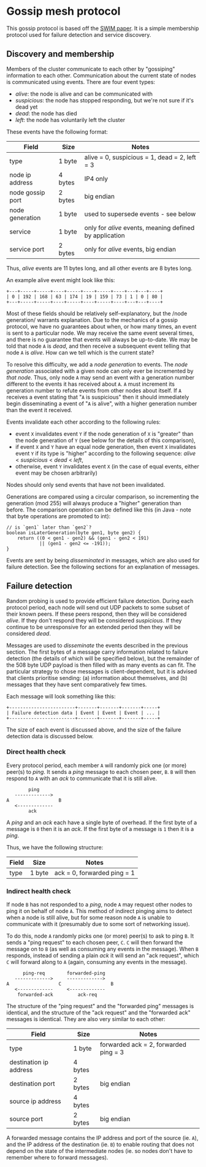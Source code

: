 # Gossip mesh protocol

This gossip protocol is based off the [SWIM paper][SWIM]. It is a
simple membership protocol used for failure detection and service
discovery.

## Discovery and membership

Members of the cluster communicate to each other by "gossiping"
information to each other. Communication about the current state of
nodes is communicated using events. There are four event types:

 * _alive_: the node is alive and can be communicated with
 * _suspicious_: the node has stopped responding, but we're not sure
   if it's dead yet
 * _dead_: the node has died
 * _left_: the node has voluntarily left the cluster

These events have the following format:

| Field            | Size    | Notes                                                   |
|------------------|---------|---------------------------------------------------------|
| type             | 1 byte  | alive = 0, suspicious = 1, dead = 2, left = 3           |
| node ip address  | 4 bytes | IP4 only                                                |
| node gossip port | 2 bytes | big endian                                              |
| node generation  | 1 byte  | used to supersede events - see below                    |
| service          | 1 byte  | only for _alive_ events, meaning defined by application |
| service port     | 2 bytes | only for _alive_ events, big endian                     |

Thus, _alive_ events are 11 bytes long, and all other events are 8
bytes long.

An example alive event might look like this:

    +---+-----+-----+----+-----+----+-----+----+---+---+----+
    | 0 | 192 | 168 | 63 | 174 | 19 | 159 | 73 | 1 | 0 | 80 |
    +---+-----+-----+----+-----+----+-----+----+---+---+----+

Most of these fields should be relatively self-explanatory, but the
/node generation/ warrants explanation. Due to the mechanics of a
gossip protocol, we have no guarantees about when, or how many times,
an event is sent to a particular node. We may receive the same event
several times, and there is no guarantee that events will always be
up-to-date. We may be told that node `A` is _dead_, and then receive a
subsequent event telling that node `A` is _alive_. How can we tell
which is the current state?

To resolve this difficulty, we add a _node generation_ to events. The
_node generation_ associated with a given node can only ever be
incremented by _that node_. Thus, only node `A` may send an event with
a generation number different to the events it has received about `A`.
`A` must increment its generation number to refute events from other
nodes about itself. If `A` receives a event stating that "`A` is
suspicious" then it should immediately begin disseminating a event of
"`A` is alive", with a higher generation number than the event it
received.

Events invalidate each other according to the following rules:
 * event `X` invalidates event `Y` if the node generation of `X` is
   "greater" than the node generation of `Y` (see below for the
   details of this comparison),
 * if event `X` and `Y` have an equal node generation, then event `X`
   invalidates event `Y` if its type is "higher" according to the
   following sequence: _alive_ < _suspicious_ < _dead_ < _left_,
 * otherwise, event `Y` invalidates event `X` (in the case of equal
   events, either event may be chosen arbitrarily)

Nodes should only send events that have not been invalidated.

Generations are compared using a circular comparison, so incrementing
the generation (mod 255) will always produce a "higher" generation
than before. The comparison operation can be defined like this (in
Java - note that byte operations are promoted to int):

    // is `gen1` later than `gen2`?
    boolean isLaterGeneration(byte gen1, byte gen2) {
        return ((0 < gen1 - gen2) && (gen1 - gen2 < 191)
                || (gen1 - gen2 <= -191));
    }

Events are sent by being _disseminated_ in messages, which are also
used for failure detection. See the following sections for an
explanation of messages.

## Failure detection

Random probing is used to provide efficient failure detection. During
each protocol period, each node will send out UDP packets to some
subset of their known peers. If these peers respond, then they will be
considered _alive_. If they don't respond they will be considered
_suspicious_. If they continue to be unresponsive for an extended
period then they will be considered _dead_.

Messages are used to _disseminate_ the events described in the
previous section. The first bytes of a message carry information
related to failure detection (the details of which will be specified
below), but the remainder of the 508 byte UDP payload is then filled
with as many events as can fit. The particular strategy to chose
messages is client-dependent, but it is advised that clients
prioritise sending: (a) information about themselves, and (b) messages
that they have sent comparatively few times.

Each message will look something like this:

    +------------------------+-------+-------+-------+-----+
    | Failure detection data | Event | Event | Event | ... |
    +------------------------+-------+-------+-------+-----+

The size of each event is discussed above, and the size of the failure
detection data is discussed below.

### Direct health check

Every protocol period, each member `A` will randomly pick one (or
more) peer(s) to _ping_. It sends a _ping_ message to each chosen
peer, `B`. `B` will then respond to `A` with an _ack_ to communicate
that it is still alive.

            ping
       ------------->
    A                  B
       <-------------
            ack

A _ping_ and an _ack_ each have a single byte of overhead. If the
first byte of a message is `0` then it is an _ack_. If the first byte
of a message is `1` then it is a _ping_.

Thus, we have the following structure:

| Field | Size    | Notes                       |
|-------|---------|-----------------------------|
| type  | 1 byte  | ack = 0, forwarded ping = 1 |

### Indirect health check

If node `B` has not responded to a _ping_, node `A` may request other
nodes to ping it on behalf of node `A`. This method of indirect
pinging aims to detect when a node is still alive, but for some reason
node `A` is unable to communicate with it (presumably due to some sort
of networking issue).

To do this, node `A` randomly picks one (or more) peer(s) to ask to
ping `B`. It sends a "ping request" to each chosen peer, `C`. `C` will
then forward the message on to `B` (as well as consuming any events in
the message). When `B` responds, instead of sending a plain _ack_ it
will send an "ack request", which `C` will forward along to `A`
(again, consuming any events in the message).

          ping-req        forwarded-ping
       ------------->     ------------->
    A                  C                  B
       <-------------     <-------------
        forwarded-ack         ack-req

The structure of the "ping request" and the "forwarded ping" messages
is identical, and the structure of the "ack request" and the
"forwarded ack" messages is identical. They are also very similar to
each other:

| Field                  | Size    | Notes                                 |
|------------------------|---------|---------------------------------------|
| type                   | 1 byte  | forwarded ack = 2, forwarded ping = 3 |
| destination ip address | 4 bytes |                                       |
| destination port       | 2 bytes | big endian                            |
| source ip address      | 4 bytes |                                       |
| source port            | 2 bytes | big endian                            |

A forwarded message contains the IP address and port of the source
(ie. `A`), and the IP address of the destination (ie. `B`) to enable
routing that does not depend on the state of the intermediate nodes
(ie. so nodes don't have to remember where to forward messages).

[SWIM]: http://www.cs.cornell.edu/projects/Quicksilver/public_pdfs/SWIM.pdf
